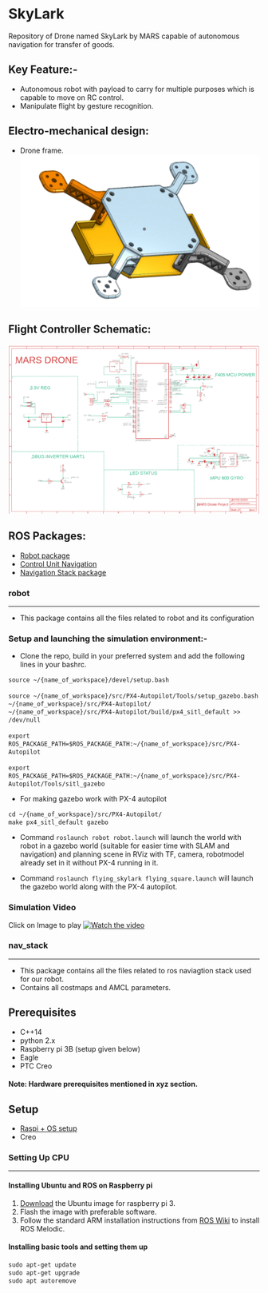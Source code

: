 # SkyLark
Repository of Drone named SkyLark by MARS capable of autonomous navigation for transfer of goods.

## Key Feature:-
* Autonomous robot with payload to carry for multiple purposes which is capable to move on RC control.
* Manipulate flight by gesture recognition.

## Electro-mechanical design:

* Drone frame.
![Image alt text](Media/Capture1-removebg-preview.png?raw=true "Drone frame")


## Flight Controller Schematic:
![Image alt text](Media/sch.PNG?raw=true "Schematic")

## ROS Packages:
* [Robot package](#robot)
* [Control Unit Navigation](#autonomus_drone)
* [Navigation Stack package](#nav_stack)

### robot
------------------
* This package contains all the files related to robot and its configuration 

### Setup and launching the simulation environment:-

* Clone the repo, build in your preferred system and add the following lines in your bashrc.
```
source ~/{name_of_workspace}/devel/setup.bash

source ~/{name_of_workspace}/src/PX4-Autopilot/Tools/setup_gazebo.bash ~/{name_of_workspace}/src/PX4-Autopilot/ ~/{name_of_workspace}/src/PX4-Autopilot/build/px4_sitl_default >> /dev/null

export ROS_PACKAGE_PATH=$ROS_PACKAGE_PATH:~/{name_of_workspace}/src/PX4-Autopilot

export ROS_PACKAGE_PATH=$ROS_PACKAGE_PATH:~/{name_of_workspace}/src/PX4-Autopilot/Tools/sitl_gazebo

```
* For making gazebo work with PX-4 autopilot 
```
cd ~/{name_of_workspace}/src/PX4-Autopilot/
make px4_sitl_default gazebo
```

* Command `roslaunch robot robot.launch` will launch the world with robot in a gazebo world (suitable for easier time with SLAM and navigation) and planning scene in RViz with TF, camera, robotmodel already set in it without PX-4 running in it.

* Command `roslaunch flying_skylark flying_square.launch` will launch the gazebo world along with the PX-4 autopilot.


### Simulation Video
Click on Image to play
[![Watch the video](https://github.com/mars-tu/SkyLark/blob/main/Media/simulation.jpg)](https://drive.google.com/file/d/1lU4UtkTPGOdcDK2UvRqbzy2OsXT-8WxJ/view?usp=sharing)

### nav_stack
------------------
* This package contains all the files related to ros naviagtion stack used for our robot. 
* Contains all costmaps and AMCL parameters.

## Prerequisites
* C++14
* python 2.x
* Raspberry pi 3B (setup given below)
* Eagle
* PTC Creo
#### Note: Hardware prerequisites mentioned in xyz section.

## Setup
* [Raspi + OS setup](#setting-up-cpu)
* Creo

### Setting Up CPU
------------------
#### Installing Ubuntu and ROS on Raspberry pi
1) [Download](https://cdimage.ubuntu.com/releases/18.04/release/) the Ubuntu image for raspberry pi 3.
2) Flash the image with preferable software.
3) Follow the standard ARM installation instructions from [ROS Wiki](https://wiki.ros.org/melodic/Installation/Ubuntu) to install ROS Melodic.

#### Installing basic tools and setting them up
```
sudo apt-get update
sudo apt-get upgrade
sudo apt autoremove
```
